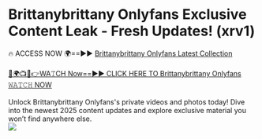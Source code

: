 # Brittanybrittany Onlyfans Exclusive Content Leak - Fresh Updates! (xrv1)

🔥 ACCESS NOW 🌍==►► <a href="https://tinyurl.com/kvy9nzfs" rel="nofollow">Brittanybrittany Onlyfans Latest Collection</a>
<br><br>
[🔴🌍📺📱👉WA𝚃CH Now==►► CLICK HERE TO Brittanybrittany Onlyfans 𝚆𝙰𝚃𝙲𝙷 NOW](https://tinyurl.com/kvy9nzfs)
<br><br>
Unlock Brittanybrittany Onlyfans's private videos and photos today! Dive into the newest 2025 content updates and explore exclusive material you won’t find anywhere else.
<br>
<a href="https://tinyurl.com/kvy9nzfs" rel="nofollow" data-target="animated-image.originalLink"><img src="https://camo.githubusercontent.com/8a4f000d20f83aca3bf7ec5f350d767afa0574a8a352519fd8cfa583a6f93a33/68747470733a2f2f692e696d6775722e636f6d2f644a486b345a712e676966" data-canonical-src="https://i.imgur.com/dJHk4Zq.gif" style="max-width: 100%; display: inline-block;" data-target="animated-image.originalImage"></a>
<br>
